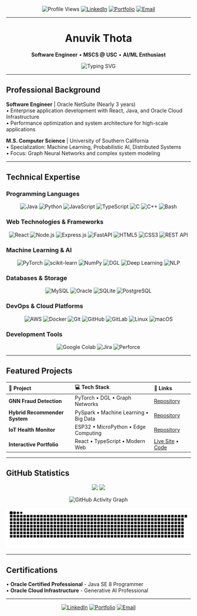 <div align="center">

![Profile Views](https://komarev.com/ghpvc/?username=ANUVIK2401&style=flat-square&color=0891b2&labelColor=1c1917)
[![LinkedIn](https://img.shields.io/badge/LinkedIn-0A66C2?style=flat-square&logo=linkedin&logoColor=white)](https://linkedin.com/in/anuvik-thota)
[![Portfolio](https://img.shields.io/badge/Portfolio-000000?style=flat-square&logo=vercel&logoColor=white)](https://anuvik-portfolio.netlify.app/)
[![Email](https://img.shields.io/badge/Email-EA4335?style=flat-square&logo=gmail&logoColor=white)](mailto:athota@usc.edu)

</div>

---

<div align="center">

# Anuvik Thota

**Software Engineer** • **MSCS @ USC** • **AI/ML Enthusiast**

<img src="https://readme-typing-svg.demolab.com?font=Fira+Code&size=16&duration=4000&pause=1000&color=0891B2&center=true&vCenter=true&width=500&lines=Software+Engineer+%40+Oracle+NetSuite;Graph+Neural+Networks+Enthusiast;Full-Stack+%26+ML+Systems+Developer" alt="Typing SVG" />

</div>

---

## Professional Background

**Software Engineer** | Oracle NetSuite (Nearly 3 years)  
• Enterprise application development with React, Java, and Oracle Cloud Infrastructure  
• Performance optimization and system architecture for high-scale applications  

**M.S. Computer Science** | University of Southern California  
• Specialization: Machine Learning, Probabilistic AI, Distributed Systems  
• Focus: Graph Neural Networks and complex system modeling

---

## Technical Expertise

### Programming Languages
<div align="center">

![Java](https://img.shields.io/badge/Java-ED8B00?style=flat-square&logo=openjdk&logoColor=white)
![Python](https://img.shields.io/badge/Python-3776AB?style=flat-square&logo=python&logoColor=white)
![JavaScript](https://img.shields.io/badge/JavaScript-F7DF1E?style=flat-square&logo=javascript&logoColor=black)
![TypeScript](https://img.shields.io/badge/TypeScript-007ACC?style=flat-square&logo=typescript&logoColor=white)
![C](https://img.shields.io/badge/C-00599C?style=flat-square&logo=c&logoColor=white)
![C++](https://img.shields.io/badge/C++-00599C?style=flat-square&logo=c%2B%2B&logoColor=white)
![Bash](https://img.shields.io/badge/Bash-4EAA25?style=flat-square&logo=gnu-bash&logoColor=white)

</div>

### Web Technologies & Frameworks
<div align="center">

![React](https://img.shields.io/badge/React-20232A?style=flat-square&logo=react&logoColor=61DAFB)
![Node.js](https://img.shields.io/badge/Node.js-43853D?style=flat-square&logo=node.js&logoColor=white)
![Express.js](https://img.shields.io/badge/Express.js-404D59?style=flat-square&logo=express&logoColor=white)
![FastAPI](https://img.shields.io/badge/FastAPI-009688?style=flat-square&logo=fastapi&logoColor=white)
![HTML5](https://img.shields.io/badge/HTML5-E34F26?style=flat-square&logo=html5&logoColor=white)
![CSS3](https://img.shields.io/badge/CSS3-1572B6?style=flat-square&logo=css3&logoColor=white)
![REST API](https://img.shields.io/badge/REST-02569B?style=flat-square&logo=rest&logoColor=white)

</div>

### Machine Learning & AI
<div align="center">

![PyTorch](https://img.shields.io/badge/PyTorch-EE4C2C?style=flat-square&logo=pytorch&logoColor=white)
![scikit-learn](https://img.shields.io/badge/scikit--learn-F7931E?style=flat-square&logo=scikit-learn&logoColor=white)
![NumPy](https://img.shields.io/badge/NumPy-013243?style=flat-square&logo=numpy&logoColor=white)
![DGL](https://img.shields.io/badge/DGL-FF6B35?style=flat-square&logo=dgl&logoColor=white)
![Deep Learning](https://img.shields.io/badge/Deep%20Learning-FF6F00?style=flat-square&logo=tensorflow&logoColor=white)
![NLP](https://img.shields.io/badge/NLP-4285F4?style=flat-square&logo=google&logoColor=white)

</div>

### Databases & Storage
<div align="center">

![MySQL](https://img.shields.io/badge/MySQL-00000F?style=flat-square&logo=mysql&logoColor=white)
![Oracle](https://img.shields.io/badge/Oracle-F80000?style=flat-square&logo=oracle&logoColor=white)
![SQLite](https://img.shields.io/badge/SQLite-07405E?style=flat-square&logo=sqlite&logoColor=white)
![PostgreSQL](https://img.shields.io/badge/PostgreSQL-336791?style=flat-square&logo=postgresql&logoColor=white)

</div>

### DevOps & Cloud Platforms
<div align="center">

![AWS](https://img.shields.io/badge/AWS-232F3E?style=flat-square&logo=amazon-aws&logoColor=white)
![Docker](https://img.shields.io/badge/Docker-2496ED?style=flat-square&logo=docker&logoColor=white)
![Git](https://img.shields.io/badge/Git-F05032?style=flat-square&logo=git&logoColor=white)
![GitHub](https://img.shields.io/badge/GitHub-181717?style=flat-square&logo=github&logoColor=white)
![GitLab](https://img.shields.io/badge/GitLab-330F63?style=flat-square&logo=gitlab&logoColor=white)
![Linux](https://img.shields.io/badge/Linux-FCC624?style=flat-square&logo=linux&logoColor=black)
![macOS](https://img.shields.io/badge/macOS-000000?style=flat-square&logo=apple&logoColor=white)

</div>

### Development Tools
<div align="center">

![Google Colab](https://img.shields.io/badge/Google%20Colab-F9AB00?style=flat-square&logo=google-colab&logoColor=white)
![Jira](https://img.shields.io/badge/Jira-0052CC?style=flat-square&logo=jira&logoColor=white)
![Perforce](https://img.shields.io/badge/Perforce-404040?style=flat-square&logo=perforce&logoColor=white)

</div>

---

## Featured Projects

<div align="center">

| 🚀 Project | 💻 Tech Stack | 🔗 Links |
|:-----------|:-------------|:---------|
| **GNN Fraud Detection** | PyTorch • DGL • Graph Networks | [Repository](https://github.com/ANUVIK2401/GNN-fraud-detection) |
| **Hybrid Recommender System** | PySpark • Machine Learning • Big Data | [Repository](https://github.com/ANUVIK2401/Movie-Recommendation-System-on-Big-Data) |
| **IoT Health Monitor** | ESP32 • MicroPython • Edge Computing | [Repository](https://github.com/ANUVIK2401/IoT--Enabled-Oximeter) |
| **Interactive Portfolio** | React • TypeScript • Modern Web | [Live Site](https://anuvik-portfolio.netlify.app) • [Code](https://github.com/ANUVIK2401/anuvik-thota-portfolio-verse) |

</div>

---

## GitHub Statistics

<div align="center">

<img width="48%" src="https://github-readme-stats.vercel.app/api?username=ANUVIK2401&show_icons=true&theme=default&hide_border=true&title_color=0891b2&icon_color=0891b2" />
<img width="48%" src="https://streak-stats.demolab.com/?user=ANUVIK2401&theme=default&hide_border=true&stroke=0891b2&ring=0891b2&fire=0891b2&currStreakLabel=0891b2" />

</div>

<div align="center">

![GitHub Activity Graph](https://github-readme-activity-graph.vercel.app/graph?username=ANUVIK2401&theme=github-compact&hide_border=true&bg_color=ffffff&color=0891b2&line=0891b2&point=0891b2&area=true&area_color=0891b2)

</div>

<div align="center">

<picture>
  <source media="(prefers-color-scheme: dark)" srcset="https://raw.githubusercontent.com/ANUVIK2401/ANUVIK2401/output/github-contribution-grid-snake-dark.svg">
  <source media="(prefers-color-scheme: light)" srcset="https://raw.githubusercontent.com/ANUVIK2401/ANUVIK2401/output/github-contribution-grid-snake.svg">
  <img alt="github contribution grid snake animation" src="https://raw.githubusercontent.com/ANUVIK2401/ANUVIK2401/output/github-contribution-grid-snake.svg">
</picture>

</div>

---

## Certifications

• **Oracle Certified Professional** - Java SE 8 Programmer  
• **Oracle Cloud Infrastructure** - Generative AI Professional  

---

<div align="center">

[![LinkedIn](https://img.shields.io/badge/LinkedIn-0A66C2?style=flat-square&logo=linkedin&logoColor=white)](https://linkedin.com/in/anuvik-thota)
[![Portfolio](https://img.shields.io/badge/Portfolio-000000?style=flat-square&logo=vercel&logoColor=white)](https://anuvik-portfolio.netlify.app/)
[![Email](https://img.shields.io/badge/Email-EA4335?style=flat-square&logo=gmail&logoColor=white)](mailto:athota@usc.edu)

</div>

